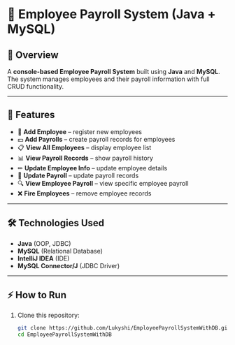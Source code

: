 # 🧾 Employee Payroll System (Java + MySQL)

## 📌 Overview
A **console-based Employee Payroll System** built using **Java** and **MySQL**.  
The system manages employees and their payroll information with full CRUD functionality.  

---

## 🚀 Features
- 👤 **Add Employee** – register new employees  
- 💵 **Add Payrolls** – create payroll records for employees  
- 📋 **View All Employees** – display employee list  
- 📊 **View Payroll Records** – show payroll history  
- ✏ **Update Employee Info** – update employee details  
- 📝 **Update Payroll** – update payroll records  
- 🔍 **View Employee Payroll** – view specific employee payroll  
- ❌ **Fire Employees** – remove employee records  

---

## 🛠️ Technologies Used
- **Java** (OOP, JDBC)  
- **MySQL** (Relational Database)  
- **IntelliJ IDEA** (IDE)  
- **MySQL Connector/J** (JDBC Driver)  

---

## ⚡ How to Run
1. Clone this repository:
   ```bash
   git clone https://github.com/Lukyshi/EmployeePayrollSystemWithDB.git
   cd EmployeePayrollSystemWithDB
